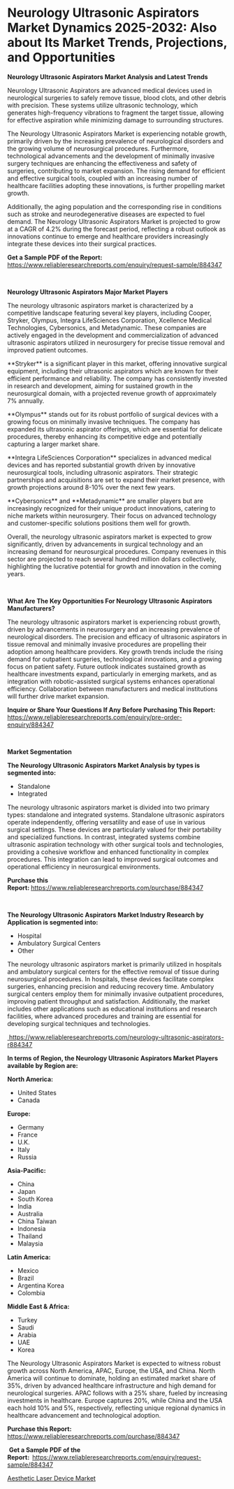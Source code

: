 <p><h1>Neurology Ultrasonic Aspirators Market Dynamics 2025-2032: Also about Its Market Trends, Projections, and Opportunities</h1></p><p><strong>Neurology Ultrasonic Aspirators Market Analysis and Latest Trends</strong></p>
<p><p>Neurology Ultrasonic Aspirators are advanced medical devices used in neurological surgeries to safely remove tissue, blood clots, and other debris with precision. These systems utilize ultrasonic technology, which generates high-frequency vibrations to fragment the target tissue, allowing for effective aspiration while minimizing damage to surrounding structures.</p><p>The Neurology Ultrasonic Aspirators Market is experiencing notable growth, primarily driven by the increasing prevalence of neurological disorders and the growing volume of neurosurgical procedures. Furthermore, technological advancements and the development of minimally invasive surgery techniques are enhancing the effectiveness and safety of surgeries, contributing to market expansion. The rising demand for efficient and effective surgical tools, coupled with an increasing number of healthcare facilities adopting these innovations, is further propelling market growth.</p><p>Additionally, the aging population and the corresponding rise in conditions such as stroke and neurodegenerative diseases are expected to fuel demand. The Neurology Ultrasonic Aspirators Market is projected to grow at a CAGR of 4.2% during the forecast period, reflecting a robust outlook as innovations continue to emerge and healthcare providers increasingly integrate these devices into their surgical practices.</p></p>
<p><strong>Get a Sample PDF of the Report:&nbsp;</strong> <a href="https://www.reliableresearchreports.com/enquiry/request-sample/884347?utm_campaign=2756&utm_medium=2&utm_source=Github&utm_content=ia&utm_term=04032025&utm_id=neurology-ultrasonic-aspirators">https://www.reliableresearchreports.com/enquiry/request-sample/884347</a></p>
<p>&nbsp;</p>
<p><strong>Neurology Ultrasonic Aspirators Major Market Players</strong></p>
<p><p>The neurology ultrasonic aspirators market is characterized by a competitive landscape featuring several key players, including Cooper, Stryker, Olympus, Integra LifeSciences Corporation, Xcellence Medical Technologies, Cybersonics, and Metadynamic. These companies are actively engaged in the development and commercialization of advanced ultrasonic aspirators utilized in neurosurgery for precise tissue removal and improved patient outcomes.</p><p>**Stryker** is a significant player in this market, offering innovative surgical equipment, including their ultrasonic aspirators which are known for their efficient performance and reliability. The company has consistently invested in research and development, aiming for sustained growth in the neurosurgical domain, with a projected revenue growth of approximately 7% annually.</p><p>**Olympus** stands out for its robust portfolio of surgical devices with a growing focus on minimally invasive techniques. The company has expanded its ultrasonic aspirator offerings, which are essential for delicate procedures, thereby enhancing its competitive edge and potentially capturing a larger market share.</p><p>**Integra LifeSciences Corporation** specializes in advanced medical devices and has reported substantial growth driven by innovative neurosurgical tools, including ultrasonic aspirators. Their strategic partnerships and acquisitions are set to expand their market presence, with growth projections around 8-10% over the next few years.</p><p>**Cybersonics** and **Metadynamic** are smaller players but are increasingly recognized for their unique product innovations, catering to niche markets within neurosurgery. Their focus on advanced technology and customer-specific solutions positions them well for growth.</p><p>Overall, the neurology ultrasonic aspirators market is expected to grow significantly, driven by advancements in surgical technology and an increasing demand for neurosurgical procedures. Company revenues in this sector are projected to reach several hundred million dollars collectively, highlighting the lucrative potential for growth and innovation in the coming years.</p></p>
<p>&nbsp;</p>
<p><strong>What Are The Key Opportunities For Neurology Ultrasonic Aspirators Manufacturers?</strong></p>
<p><p>The neurology ultrasonic aspirators market is experiencing robust growth, driven by advancements in neurosurgery and an increasing prevalence of neurological disorders. The precision and efficacy of ultrasonic aspirators in tissue removal and minimally invasive procedures are propelling their adoption among healthcare providers. Key growth trends include the rising demand for outpatient surgeries, technological innovations, and a growing focus on patient safety. Future outlook indicates sustained growth as healthcare investments expand, particularly in emerging markets, and as integration with robotic-assisted surgical systems enhances operational efficiency. Collaboration between manufacturers and medical institutions will further drive market expansion.</p></p>
<p><strong>Inquire or Share Your Questions If Any Before Purchasing This Report:</strong> <a href="https://www.reliableresearchreports.com/enquiry/pre-order-enquiry/884347?utm_campaign=2756&utm_medium=2&utm_source=Github&utm_content=ia&utm_term=04032025&utm_id=neurology-ultrasonic-aspirators">https://www.reliableresearchreports.com/enquiry/pre-order-enquiry/884347</a></p>
<p>&nbsp;</p>
<p><strong>Market Segmentation</strong></p>
<p><strong>The Neurology Ultrasonic Aspirators Market Analysis by types is segmented into:</strong></p>
<p><ul><li>Standalone</li><li>Integrated</li></ul></p>
<p><p>The neurology ultrasonic aspirators market is divided into two primary types: standalone and integrated systems. Standalone ultrasonic aspirators operate independently, offering versatility and ease of use in various surgical settings. These devices are particularly valued for their portability and specialized functions. In contrast, integrated systems combine ultrasonic aspiration technology with other surgical tools and technologies, providing a cohesive workflow and enhanced functionality in complex procedures. This integration can lead to improved surgical outcomes and operational efficiency in neurosurgical environments.</p></p>
<p><strong>Purchase this Report:&nbsp;</strong><a href="https://www.reliableresearchreports.com/purchase/884347?utm_campaign=2756&utm_medium=2&utm_source=Github&utm_content=ia&utm_term=04032025&utm_id=neurology-ultrasonic-aspirators">https://www.reliableresearchreports.com/purchase/884347</a></p>
<p>&nbsp;</p>
<p><strong>The Neurology Ultrasonic Aspirators Market Industry Research by Application is segmented into:</strong></p>
<p><ul><li>Hospital</li><li>Ambulatory Surgical Centers</li><li>Other</li></ul></p>
<p><p>The neurology ultrasonic aspirators market is primarily utilized in hospitals and ambulatory surgical centers for the effective removal of tissue during neurosurgical procedures. In hospitals, these devices facilitate complex surgeries, enhancing precision and reducing recovery time. Ambulatory surgical centers employ them for minimally invasive outpatient procedures, improving patient throughput and satisfaction. Additionally, the market includes other applications such as educational institutions and research facilities, where advanced procedures and training are essential for developing surgical techniques and technologies.</p></p>
<p><a href="https://www.reliableresearchreports.com/neurology-ultrasonic-aspirators-r884347?utm_campaign=2756&utm_medium=2&utm_source=Github&utm_content=ia&utm_term=04032025&utm_id=neurology-ultrasonic-aspirators">&nbsp;https://www.reliableresearchreports.com/neurology-ultrasonic-aspirators-r884347</a></p>
<p><strong>In terms of Region, the Neurology Ultrasonic Aspirators Market Players available by Region are:</strong></p>
<p>
    <p> <strong> North America: </strong>
        <ul>
            <li>United States</li>
            <li>Canada</li>
        </ul>
        </p> 
    <p> <strong> Europe: </strong>
        <ul>
            <li>Germany</li>
            <li>France</li>
            <li>U.K.</li>
            <li>Italy</li>
            <li>Russia</li>
        </ul>
        </p> 
    <p> <strong> Asia-Pacific: </strong>
        <ul>
            <li>China</li>
            <li>Japan</li>
            <li>South Korea</li>
            <li>India</li>
            <li>Australia</li>
            <li>China Taiwan</li>
            <li>Indonesia</li>
            <li>Thailand</li>
            <li>Malaysia</li>
        </ul>
        </p> 
    <p> <strong> Latin America: </strong>
        <ul>
            <li>Mexico</li>
            <li>Brazil</li>
            <li>Argentina Korea</li>
            <li>Colombia</li>
        </ul>
        </p> 
    <p> <strong> Middle East & Africa: </strong>
        <ul>
            <li>Turkey</li>
            <li>Saudi</li>
            <li>Arabia</li>
            <li>UAE</li>
            <li>Korea</li>
        </ul>
    </p>
    </p>
<p><p>The Neurology Ultrasonic Aspirators Market is expected to witness robust growth across North America, APAC, Europe, the USA, and China. North America will continue to dominate, holding an estimated market share of 35%, driven by advanced healthcare infrastructure and high demand for neurological surgeries. APAC follows with a 25% share, fueled by increasing investments in healthcare. Europe captures 20%, while China and the USA each hold 10% and 5%, respectively, reflecting unique regional dynamics in healthcare advancement and technological adoption.</p></p>
<p><strong>Purchase this Report: </strong><a href="https://www.reliableresearchreports.com/purchase/884347?utm_campaign=2756&utm_medium=2&utm_source=Github&utm_content=ia&utm_term=04032025&utm_id=neurology-ultrasonic-aspirators">https://www.reliableresearchreports.com/purchase/884347</a></p>
<p>&nbsp;<strong>Get a Sample PDF of the Report:&nbsp;&nbsp;</strong><a href="https://www.reliableresearchreports.com/enquiry/request-sample/884347?utm_campaign=2756&utm_medium=2&utm_source=Github&utm_content=ia&utm_term=04032025&utm_id=neurology-ultrasonic-aspirators">https://www.reliableresearchreports.com/enquiry/request-sample/884347</a></p>
<p><strong></strong></p>
<p><p><a href="https://github.com/ElviraLeka1962/Market-Research-Report-List-1/blob/main/aesthetic-laser-device-market.md?utm_campaign=2756&utm_medium=2&utm_source=Github&utm_content=ia&utm_term=04032025&utm_id=neurology-ultrasonic-aspirators">Aesthetic Laser Device Market</a></p></p>